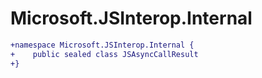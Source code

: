 # Microsoft.JSInterop.Internal

``` diff
+namespace Microsoft.JSInterop.Internal {
+    public sealed class JSAsyncCallResult
+}
```

